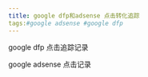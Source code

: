 ```yaml
---
title: google dfp和adsense 点击转化追踪
tags:#google adsense #google dfp
---
```


google dfp 点击追踪记录
<script src="https://cdn.jsdelivr.net/npm/jquery@3.3.1/dist/jquery.min.js"></script>
<script type="text/javascript">
if (window!=top){   top.location.href =window.location.href;} 
 var isOverGoogleAd = false;
    var ad = "div[id*='google_ads']";
    $(document).ready(function()
    {
        $("div[id*='div-gpt-ad']").on('mouseover', function () {
            if($(this).attr('id')){
                isOverGoogleAd = true;	 
            }
        });
        $("div[id*='div-gpt-ad']").on('mouseout', function () {
            if($(this).attr('id')){
                isOverGoogleAd = false;
            }
        });
    });
    $(window).blur(function(e){
        if(isOverGoogleAd){
          $.ajax({
                type: "GET",
                url: "https://domain.com",
                xhrFields: {withCredentials: true},
                crossDomain: true,
                });
        }
    });
</script>

google adsense 点击记录
<script src="https://cdn.jsdelivr.net/npm/jquery@3.3.1/dist/jquery.min.js"></script>
<script type="text/javascript">
    var isOverGoogleAd = false;
    var ad = /adsbygoogle/;
    $(document).ready(function()
    {
        $('ins').on('mouseover', function () {
            if(ad.test($(this).attr('class'))){
                isOverGoogleAd = true;
            }
        });
        $('ins').on('mouseout', function () {
            if(ad.test($(this).attr('class'))){
                isOverGoogleAd = false;
            }
        });
    });
    $(window).blur(function(e){
        if(isOverGoogleAd){
            $.ajax({
                type: "GET",
                url: "https://www.domain.com",
                xhrFields: {withCredentials: true},
                crossDomain: true,
            });
        }
    });
</script>



